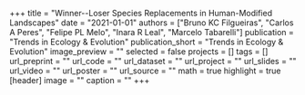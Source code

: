 +++
title = "Winner--Loser Species Replacements in Human-Modified Landscapes"
date = "2021-01-01"
authors = ["Bruno KC Filgueiras", "Carlos A Peres", "Felipe PL Melo", "Inara R Leal", "Marcelo Tabarelli"]
publication = "Trends in Ecology & Evolution"
publication_short = "Trends in Ecology & Evolution"
image_preview = ""
selected = false
projects = []
tags = []
url_preprint = ""
url_code = ""
url_dataset = ""
url_project = ""
url_slides = ""
url_video = ""
url_poster = ""
url_source = ""
math = true
highlight = true
[header]
image = ""
caption = ""
+++
